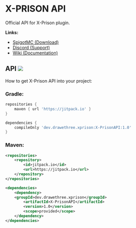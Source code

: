 # X-PRISON API
Official API for X-Prison plugin.

**Links:**
- [SpigotMC (Download)](https://www.spigotmc.org/resources/86845/)
- [Discord (Support)](https://discord.gg/ZeSkmEC6mG)
- [Wiki (Documentation)](https://github.com/Drawethree/X-Prison/wiki)

## API [![](https://jitpack.io/v/drawethree/X-PrisonAPI.svg)](https://jitpack.io/#drawethree/X-PrisonAPI)
How to get X-Prison API into your project:

### Gradle:
```groovy
repositories {
    maven { url 'https://jitpack.io' }
}

dependencies {
    compileOnly 'dev.drawethree.xprison:X-PrisonAPI:1.0'
}
```

### Maven:
```xml
<repositories>
    <repository>
        <id>jitpack.io</id>
        <url>https://jitpack.io</url>
    </repository>
</repositories>

<dependencies>
    <dependency>
	<groupId>dev.drawethree.xprison</groupId>
        <artifactId>X-PrisonAPI</artifactId>
        <version>1.0</version>
        <scope>provided</scope>
    </dependency>
</dependencies>
```
